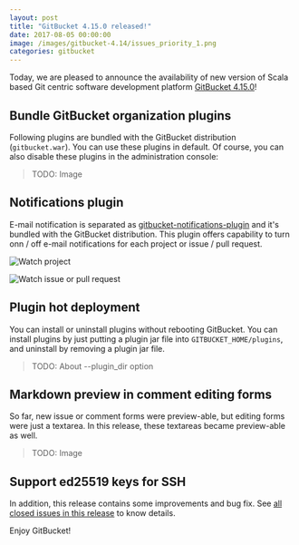 ```yaml
---
layout: post
title: "GitBucket 4.15.0 released!"
date: 2017-08-05 00:00:00
image: /images/gitbucket-4.14/issues_priority_1.png
categories: gitbucket
---
```


Today, we are pleased to announce the availability of new version of Scala based Git centric software development platform [GitBucket 4.15.0](https://github.com/gitbucket/gitbucket/releases/tag/4.15.0)!

## Bundle GitBucket organization plugins

Following plugins are bundled with the GitBucket distribution (`gitbucket.war`). You can use these plugins in default. Of course, you can also disable these plugins in the administration console:

> TODO: Image

## Notifications plugin

E-mail notification is separated as [gitbucket-notifications-plugin](https://github.com/gitbucket/gitbucket-notifications-plugin) and it's bundled with the GitBucket distribution. This plugin offers capability to turn onn / off e-mail notifications for each project or issue / pull request.

![Watch project]({{site.baseurl}}/images/gitbucket-4.15.0/notifications_1.png)

![Watch issue or pull request]({{site.baseurl}}/images/gitbucket-4.15.0/notifications_2.png)

## Plugin hot deployment

You can install or uninstall plugins without rebooting GitBucket. You can install plugins by just putting a plugin jar file into `GITBUCKET_HOME/plugins`, and uninstall by removing a plugin jar file.

> TODO: About --plugin_dir option

## Markdown preview in comment editing forms

So far, new issue or comment forms were preview-able, but editing forms were just a textarea. In this release, these textareas became preview-able as well.

> TODO: Image

## Support ed25519 keys for SSH


In addition, this release contains some improvements and bug fix. See [all closed issues in this release](https://github.com/gitbucket/gitbucket/issues?q=is%3Aclosed+milestone%3A4.15) to know details.

Enjoy GitBucket!
